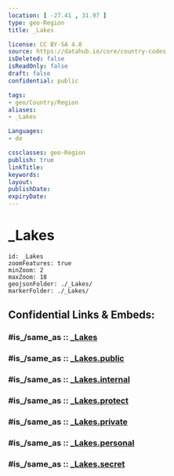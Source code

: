 ```yaml
---
location: [ -27.41 , 31.97 ] 
type: geo-Region
title: _Lakes

license: CC BY-SA 4.0
source: https://datahub.io/core/country-codes
isDeleted: false
isReadOnly: false
draft: false
confidential: public

tags:
- geo/Country/Region
aliases:
- _Lakes

Languages:
- de

cssclasses: geo-Region
publish: true
linkTitle: 
keywords: 
layout: 
publishDate: 
expiryDate: 
---
```


# _Lakes

```leaflet
id: _Lakes
zoomFeatures: true 
minZoom: 2 
maxZoom: 18
geojsonFolder: ./_Lakes/
markerFolder: ./_Lakes/
```


## Confidential Links & Embeds: 

### #is_/same_as :: [_Lakes](/_Standards/Earth/Continent/Africa/Africa~South/South_Africa/provinces~South_Africa/KwaZulu-Natal/_Lakes.md) 

### #is_/same_as :: [_Lakes.public](/_public/Earth/Continent/Africa/Africa~South/South_Africa/provinces~South_Africa/KwaZulu-Natal/_Lakes.public.md) 

### #is_/same_as :: [_Lakes.internal](/_internal/Earth/Continent/Africa/Africa~South/South_Africa/provinces~South_Africa/KwaZulu-Natal/_Lakes.internal.md) 

### #is_/same_as :: [_Lakes.protect](/_protect/Earth/Continent/Africa/Africa~South/South_Africa/provinces~South_Africa/KwaZulu-Natal/_Lakes.protect.md) 

### #is_/same_as :: [_Lakes.private](/_private/Earth/Continent/Africa/Africa~South/South_Africa/provinces~South_Africa/KwaZulu-Natal/_Lakes.private.md) 

### #is_/same_as :: [_Lakes.personal](/_personal/Earth/Continent/Africa/Africa~South/South_Africa/provinces~South_Africa/KwaZulu-Natal/_Lakes.personal.md) 

### #is_/same_as :: [_Lakes.secret](/_secret/Earth/Continent/Africa/Africa~South/South_Africa/provinces~South_Africa/KwaZulu-Natal/_Lakes.secret.md)

